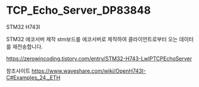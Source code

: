 # TCP_Echo_Server_DP83848
 STM32 H743I
 
 
 STM32 에코서버 제작
stm보드를 에코서버로 제작하여 클라이언트로부터 오는 데이터를 재전송합니다.



https://zerowincoding.tistory.com/entry/STM32-H743-LwIPTCPEchoServer

참조사이트
https://www.waveshare.com/wiki/OpenH743I-C#Examples_24._ETH


